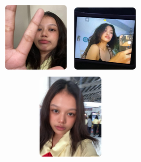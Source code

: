 
<p align="center">
  <img src="./anna2.jpg" width="200" style="border-radius: 10px; margin: 10px;" alt="GF 2" />
   <img src="./anna.jpg" width="200" style="border-radius: 10px; margin: 10px;" alt="GF 1" />
  <img src="./annajoe.jpg" width="200" style="border-radius: 10px; margin: 10px;" alt="GF 3" />
</p>

